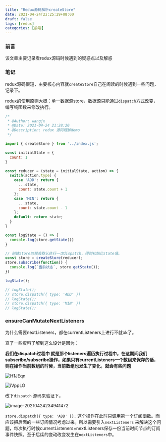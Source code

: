 ```yaml
---
title: "Redux源码解析createStore"
date: 2021-04-24T22:25:29+08:00
draft: false
tags: [redux]
categories: [前端]
---
```


### 前言

该文章主要记录看redux源码时候遇到的疑惑点以及解惑



### 笔记

redux源码很短，主要核心内容就`createStore`自己在阅读的时候遇到一些问题，记录下。

redux的使用原则大概：单一数据源store，数据源只能通过`dispatch`方式改变，编写纯函数来修改执行。

```javascript
/*
 * @Author: wangjx
 * @Date: 2021-04-24 21:28:20
 * @Description: redux 源码理解demo
 */

import { createStore } from '../index.js';

const initialState = {
  count: 1
}

const reducer = (state = initialState, action) => {
  switch(action.type) {
    case 'ADD': return {
      ...state,
      count: state.count + 1
    };
    case 'MIN': return {
      ...state,
      count: state.count - 1
    };
    default: return state;
  }
}

const logState = () => {
  console.log(store.getState())
}

// 创建store时候会默认执行一次dispatch，得到初始化state值。
const store = createStore(reducer);
store.subscribe(function() {
  console.log(`当前状态`, store.getState());
})

logState();

// logState();
// store.dispatch({ type: 'ADD' })
// logState();
// store.dispatch({ type: 'MIN' })
// logState();
```



### ensureCanMutateNextListeners

为什么需要nextListeners，都在currentListeners上进行不就ok了。

查了一些资料了解到这么设计是因为：

**我们在dispatch过程中 就是那个listeners遍历执行过程中，在这期间我们subscribe/subscribe操作，如果只有currentListeners一个数组来保存的话，则在操作当前数组的时候，当前数组也发生了变化，就会有些问题**

![H1JEqn](https://blog-img-1256179672.cos.ap-shanghai.myqcloud.com/img/H1JEqn.png)

![iVppLO](https://blog-img-1256179672.cos.ap-shanghai.myqcloud.com/img/iVppLO.png)

改下`dispatch` 源码来验证下，

![image-20210424234941472](../../../lastblog/imgs/image-20210424234941472.png)

`store.dispatch({ type: 'ADD' });` 这个操作在此时只调用第一个订阅函数。而应该把后面的一些订阅情况考虑过来。所以需要引入`nextListeners` 来解决这个问题，每次执行时候currentListeners=nextListeners保存一份当前时间节点的订阅事件快照。至于后续的变动改变发生在`nextListeners`中。

